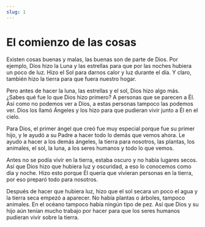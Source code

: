 ```yaml
---
slug: 1
---
```


# El comienzo de las cosas

Existen cosas buenas y malas, las buenas son de parte de Dios. Por ejemplo, Dios hizo la Luna y las estrellas para que por las noches hubiera un poco de luz. Hizo el Sol para darnos calor y luz durante el día. Y claro, también hizo la tierra para que fuera nuestro hogar.

Pero antes de hacer la luna, las estrellas y el sol, Dios hizo algo más. ¿Sabes qué fue lo que Dios hizo primero? A personas que se parecen a Él. Así como no podemos ver a Dios, a estas personas tampoco las podemos ver. Dios los llamó Ángeles y los hizo para que pudieran vivir junto a Él en el cielo.

Para Dios, el primer ángel que creó fue muy especial porque fue su primer hijo, y le ayudó a su Padre a hacer todo lo demás que vemos ahora. Le ayudo a hacer a los demás ángeles, la tierra para nosotros, las plantas, los animales, el sol, la luna, a los seres humanos y todo lo que vemos.

Antes no se podía vivir en la tierra, estaba oscuro y no había lugares secos. Así que Dios hizo que hubiera luz y oscuridad, a eso lo conocemos como día y noche. Hizo esto porque Él quería que vivieran personas en la tierra, por eso preparó todo para nosotros.

Después de hacer que hubiera luz, hizo que el sol secara un poco el agua y la tierra seca empezó a aparecer. No había plantas o árboles, tampoco animales. En el océano tampoco había ningún tipo de pez. Así que Dios y su hijo aún tenían mucho trabajo por hacer para que los seres humanos pudieran vivir sobre la tierra.
